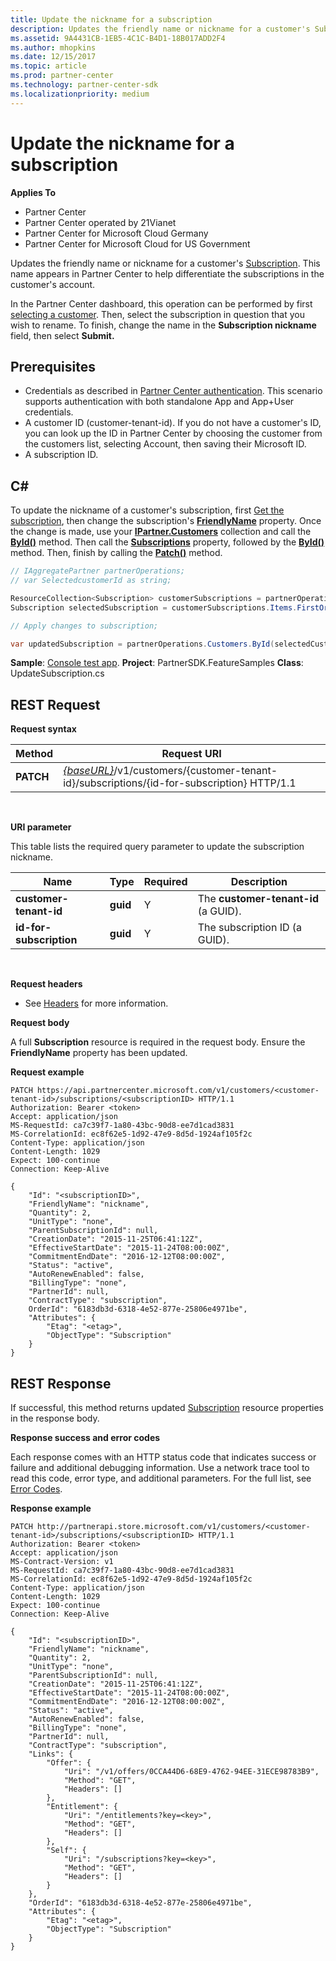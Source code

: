 ```yaml
---
title: Update the nickname for a subscription
description: Updates the friendly name or nickname for a customer's Subscription.
ms.assetid: 9A4431CB-1EB5-4C1C-B4D1-18B017ADD2F4
ms.author: mhopkins
ms.date: 12/15/2017
ms.topic: article
ms.prod: partner-center
ms.technology: partner-center-sdk
ms.localizationpriority: medium
---
```


# Update the nickname for a subscription


**Applies To**

-   Partner Center
-   Partner Center operated by 21Vianet
-   Partner Center for Microsoft Cloud Germany
-   Partner Center for Microsoft Cloud for US Government

Updates the friendly name or nickname for a customer's [Subscription](subscriptions.md). This name appears in Partner Center to help differentiate the subscriptions in the customer's account.

In the Partner Center dashboard, this operation can be performed by first [selecting a customer](get-a-customer-by-name.md). Then, select the subscription in question that you wish to rename. To finish, change the name in the **Subscription nickname** field, then select **Submit.**

## <span id="Prerequisites"></span><span id="prerequisites"></span><span id="PREREQUISITES"></span>Prerequisites


-   Credentials as described in [Partner Center authentication](partner-center-authentication.md). This scenario supports authentication with both standalone App and App+User credentials.
-   A customer ID (customer-tenant-id). If you do not have a customer's ID, you can look up the ID in Partner Center by choosing the customer from the customers list, selecting Account, then saving their Microsoft ID.
-   A subscription ID.

## <span id="C_"></span><span id="c_"></span>C#


To update the nickname of a customer's subscription, first [Get the subscription](get-a-subscription-by-id.md), then change the subscription's [**FriendlyName**](https://docs.microsoft.com/dotnet/api/microsoft.store.partnercenter.models.subscriptions.subscription.friendlyname) property. Once the change is made, use your [**IPartner.Customers**](https://docs.microsoft.com/dotnet/api/microsoft.store.partnercenter.ipartner.customers) collection and call the [**ById()**](https://docs.microsoft.com/dotnet/api/microsoft.store.partnercenter.customers.icustomercollection.byid) method. Then call the [**Subscriptions**](https://docs.microsoft.com/dotnet/api/microsoft.store.partnercenter.customers.icustomer.subscriptions) property, followed by the [**ById()**](https://docs.microsoft.com/dotnet/api/microsoft.store.partnercenter.subscriptions.isubscriptioncollection.byid) method. Then, finish by calling the [**Patch()**](https://docs.microsoft.com/dotnet/api/microsoft.store.partnercenter.subscriptions.isubscription.patch) method.

``` csharp
// IAggregatePartner partnerOperations;
// var SelectedcustomerId as string;

ResourceCollection<Subscription> customerSubscriptions = partnerOperations.Customers.ById(selectedCustomerId).Subscriptions.Get();
Subscription selectedSubscription = customerSubscriptions.Items.FirstOrDefault(sub => sub.Status == SubscriptionStatus.Active);

// Apply changes to subscription;

var updatedSubscription = partnerOperations.Customers.ById(selectedCustomerId).Subscriptions.ById(selectedSubscription.Id).Patch(selectedSubscription);
```

**Sample**: [Console test app](console-test-app.md). **Project**: PartnerSDK.FeatureSamples **Class**: UpdateSubscription.cs

## <span id="REST_Request"></span><span id="rest_request"></span><span id="REST_REQUEST"></span>REST Request


**Request syntax**

| Method    | Request URI                                                                                                                |
|-----------|----------------------------------------------------------------------------------------------------------------------------|
| **PATCH** | [*{baseURL}*](partner-center-rest-urls.md)/v1/customers/{customer-tenant-id}/subscriptions/{id-for-subscription} HTTP/1.1 |

 

**URI parameter**

This table lists the required query parameter to update the subscription nickname.

| Name                    | Type     | Required | Description                          |
|-------------------------|----------|----------|--------------------------------------|
| **customer-tenant-id**  | **guid** | Y        | The **customer-tenant-id** (a GUID). |
| **id-for-subscription** | **guid** | Y        | The subscription ID (a GUID).        |

 

**Request headers**

-   See [Headers](headers.md) for more information.

**Request body**

A full **Subscription** resource is required in the request body. Ensure the **FriendlyName** property has been updated.

**Request example**

```http
PATCH https://api.partnercenter.microsoft.com/v1/customers/<customer-tenant-id>/subscriptions/<subscriptionID> HTTP/1.1
Authorization: Bearer <token>
Accept: application/json
MS-RequestId: ca7c39f7-1a80-43bc-90d8-ee7d1cad3831
MS-CorrelationId: ec8f62e5-1d92-47e9-8d5d-1924af105f2c
Content-Type: application/json
Content-Length: 1029
Expect: 100-continue
Connection: Keep-Alive

{
    "Id": "<subscriptionID>",
    "FriendlyName": "nickname",
    "Quantity": 2,
    "UnitType": "none",
    "ParentSubscriptionId": null,
    "CreationDate": "2015-11-25T06:41:12Z",
    "EffectiveStartDate": "2015-11-24T08:00:00Z",
    "CommitmentEndDate": "2016-12-12T08:00:00Z",
    "Status": "active",
    "AutoRenewEnabled": false,
    "BillingType": "none",
    "PartnerId": null,
    "ContractType": "subscription",
    OrderId": "6183db3d-6318-4e52-877e-25806e4971be",
    "Attributes": {
        "Etag": "<etag>",
        "ObjectType": "Subscription"
    }
}
```

## <span id="REST_Response"></span><span id="rest_response"></span><span id="REST_RESPONSE"></span>REST Response


If successful, this method returns updated [Subscription](subscriptions.md) resource properties in the response body.

**Response success and error codes**

Each response comes with an HTTP status code that indicates success or failure and additional debugging information. Use a network trace tool to read this code, error type, and additional parameters. For the full list, see [Error Codes](error-codes.md).

**Response example**

```http
PATCH http://partnerapi.store.microsoft.com/v1/customers/<customer-tenant-id>/subscriptions/<subscriptionID> HTTP/1.1
Authorization: Bearer <token>
Accept: application/json
MS-Contract-Version: v1
MS-RequestId: ca7c39f7-1a80-43bc-90d8-ee7d1cad3831
MS-CorrelationId: ec8f62e5-1d92-47e9-8d5d-1924af105f2c
Content-Type: application/json
Content-Length: 1029
Expect: 100-continue
Connection: Keep-Alive

{
    "Id": "<subscriptionID>",
    "FriendlyName": "nickname",
    "Quantity": 2,
    "UnitType": "none",
    "ParentSubscriptionId": null,
    "CreationDate": "2015-11-25T06:41:12Z",
    "EffectiveStartDate": "2015-11-24T08:00:00Z",
    "CommitmentEndDate": "2016-12-12T08:00:00Z",
    "Status": "active",
    "AutoRenewEnabled": false,
    "BillingType": "none",
    "PartnerId": null,
    "ContractType": "subscription",
    "Links": {
        "Offer": {
            "Uri": "/v1/offers/0CCA44D6-68E9-4762-94EE-31ECE98783B9",
            "Method": "GET",
            "Headers": []
        },
        "Entitlement": {
            "Uri": "/entitlements?key=<key>",
            "Method": "GET",
            "Headers": []
        },
        "Self": {
            "Uri": "/subscriptions?key=<key>",
            "Method": "GET",
            "Headers": []
        }
    },
    "OrderId": "6183db3d-6318-4e52-877e-25806e4971be",
    "Attributes": {
        "Etag": "<etag>",
        "ObjectType": "Subscription"
    }
}
```

 

 




